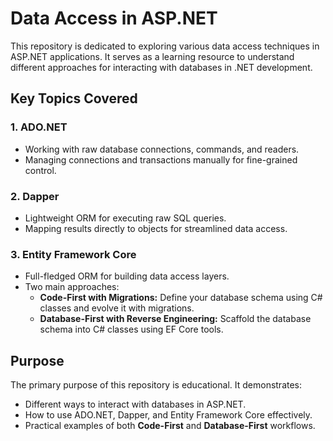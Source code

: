 # Data Access in ASP.NET

This repository is dedicated to exploring various data access techniques in ASP.NET applications. It serves as a learning resource to understand different approaches for interacting with databases in .NET development.

## Key Topics Covered

### 1. **ADO.NET**
   - Working with raw database connections, commands, and readers.
   - Managing connections and transactions manually for fine-grained control.

### 2. **Dapper**
   - Lightweight ORM for executing raw SQL queries.
   - Mapping results directly to objects for streamlined data access.

### 3. **Entity Framework Core**
   - Full-fledged ORM for building data access layers.
   - Two main approaches:
     - **Code-First with Migrations:** Define your database schema using C# classes and evolve it with migrations.
     - **Database-First with Reverse Engineering:** Scaffold the database schema into C# classes using EF Core tools.

## Purpose

The primary purpose of this repository is educational. It demonstrates:
- Different ways to interact with databases in ASP.NET.
- How to use ADO.NET, Dapper, and Entity Framework Core effectively.
- Practical examples of both **Code-First** and **Database-First** workflows.

